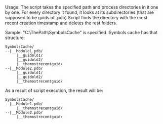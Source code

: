 ﻿Usage:
The script takes the specified path and process directories in it one by one.
For every directory it found, it looks at its subdirectories (that are supposed to be guids of .pdb)
Script finds the directory with the most recent creation timestamp and deletes the rest folders.

Sample: "C:\ThePath\SymbolsCache" is specified.
Symbols cache has that structure:
```
SymbolsCache/
--|__Module1.pdb/
     |__guidold1/
     |__guidold2/
     |__themostrecentguid/
--|__Module2.pdb/
     |__guidold1/
     |__guidold2/
     |__themostrecentguid/
```
As a result of script execution, the result will be:
```
SymbolsCache/
--|__Module1.pdb/
     |__themostrecentguid/
--|__Module2.pdb/
     |__themostrecentguid/
```